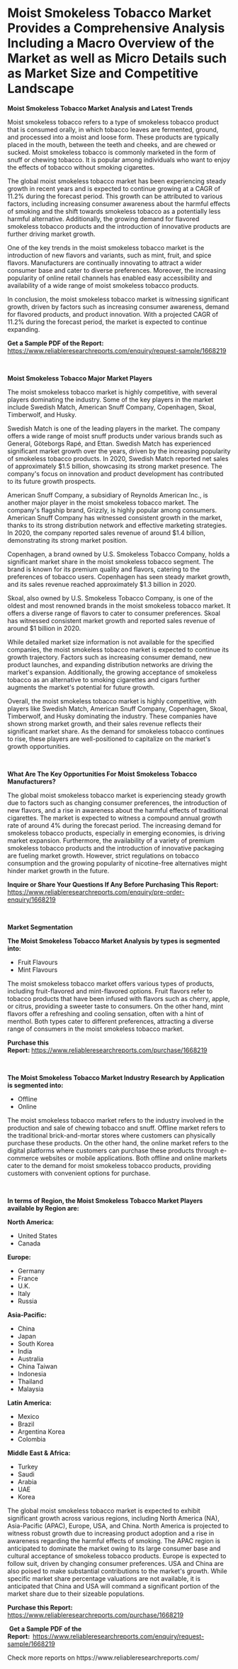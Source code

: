 <p><h1>Moist Smokeless Tobacco Market Provides a Comprehensive Analysis Including a Macro Overview of the Market as well as Micro Details such as Market Size and Competitive Landscape</h1></p><p><strong>Moist Smokeless Tobacco Market Analysis and Latest Trends</strong></p>
<p><p>Moist smokeless tobacco refers to a type of smokeless tobacco product that is consumed orally, in which tobacco leaves are fermented, ground, and processed into a moist and loose form. These products are typically placed in the mouth, between the teeth and cheeks, and are chewed or sucked. Moist smokeless tobacco is commonly marketed in the form of snuff or chewing tobacco. It is popular among individuals who want to enjoy the effects of tobacco without smoking cigarettes.</p><p>The global moist smokeless tobacco market has been experiencing steady growth in recent years and is expected to continue growing at a CAGR of 11.2% during the forecast period. This growth can be attributed to various factors, including increasing consumer awareness about the harmful effects of smoking and the shift towards smokeless tobacco as a potentially less harmful alternative. Additionally, the growing demand for flavored smokeless tobacco products and the introduction of innovative products are further driving market growth.</p><p>One of the key trends in the moist smokeless tobacco market is the introduction of new flavors and variants, such as mint, fruit, and spice flavors. Manufacturers are continually innovating to attract a wider consumer base and cater to diverse preferences. Moreover, the increasing popularity of online retail channels has enabled easy accessibility and availability of a wide range of moist smokeless tobacco products.</p><p>In conclusion, the moist smokeless tobacco market is witnessing significant growth, driven by factors such as increasing consumer awareness, demand for flavored products, and product innovation. With a projected CAGR of 11.2% during the forecast period, the market is expected to continue expanding.</p></p>
<p><strong>Get a Sample PDF of the Report:&nbsp;</strong> <a href="https://www.reliableresearchreports.com/enquiry/request-sample/1668219">https://www.reliableresearchreports.com/enquiry/request-sample/1668219</a></p>
<p>&nbsp;</p>
<p><strong>Moist Smokeless Tobacco Major Market Players</strong></p>
<p><p>The moist smokeless tobacco market is highly competitive, with several players dominating the industry. Some of the key players in the market include Swedish Match, American Snuff Company, Copenhagen, Skoal, Timberwolf, and Husky.</p><p>Swedish Match is one of the leading players in the market. The company offers a wide range of moist snuff products under various brands such as General, Göteborgs Rapé, and Ettan. Swedish Match has experienced significant market growth over the years, driven by the increasing popularity of smokeless tobacco products. In 2020, Swedish Match reported net sales of approximately $1.5 billion, showcasing its strong market presence. The company's focus on innovation and product development has contributed to its future growth prospects.</p><p>American Snuff Company, a subsidiary of Reynolds American Inc., is another major player in the moist smokeless tobacco market. The company's flagship brand, Grizzly, is highly popular among consumers. American Snuff Company has witnessed consistent growth in the market, thanks to its strong distribution network and effective marketing strategies. In 2020, the company reported sales revenue of around $1.4 billion, demonstrating its strong market position.</p><p>Copenhagen, a brand owned by U.S. Smokeless Tobacco Company, holds a significant market share in the moist smokeless tobacco segment. The brand is known for its premium quality and flavors, catering to the preferences of tobacco users. Copenhagen has seen steady market growth, and its sales revenue reached approximately $1.3 billion in 2020.</p><p>Skoal, also owned by U.S. Smokeless Tobacco Company, is one of the oldest and most renowned brands in the moist smokeless tobacco market. It offers a diverse range of flavors to cater to consumer preferences. Skoal has witnessed consistent market growth and reported sales revenue of around $1 billion in 2020.</p><p>While detailed market size information is not available for the specified companies, the moist smokeless tobacco market is expected to continue its growth trajectory. Factors such as increasing consumer demand, new product launches, and expanding distribution networks are driving the market's expansion. Additionally, the growing acceptance of smokeless tobacco as an alternative to smoking cigarettes and cigars further augments the market's potential for future growth.</p><p>Overall, the moist smokeless tobacco market is highly competitive, with players like Swedish Match, American Snuff Company, Copenhagen, Skoal, Timberwolf, and Husky dominating the industry. These companies have shown strong market growth, and their sales revenue reflects their significant market share. As the demand for smokeless tobacco continues to rise, these players are well-positioned to capitalize on the market's growth opportunities.</p></p>
<p>&nbsp;</p>
<p><strong>What Are The Key Opportunities For Moist Smokeless Tobacco Manufacturers?</strong></p>
<p><p>The global moist smokeless tobacco market is experiencing steady growth due to factors such as changing consumer preferences, the introduction of new flavors, and a rise in awareness about the harmful effects of traditional cigarettes. The market is expected to witness a compound annual growth rate of around 4% during the forecast period. The increasing demand for smokeless tobacco products, especially in emerging economies, is driving market expansion. Furthermore, the availability of a variety of premium smokeless tobacco products and the introduction of innovative packaging are fueling market growth. However, strict regulations on tobacco consumption and the growing popularity of nicotine-free alternatives might hinder market growth in the future.</p></p>
<p><strong>Inquire or Share Your Questions If Any Before Purchasing This Report:</strong> <a href="https://www.reliableresearchreports.com/enquiry/pre-order-enquiry/1668219">https://www.reliableresearchreports.com/enquiry/pre-order-enquiry/1668219</a></p>
<p>&nbsp;</p>
<p><strong>Market Segmentation</strong></p>
<p><strong>The Moist Smokeless Tobacco Market Analysis by types is segmented into:</strong></p>
<p><ul><li>Fruit Flavours</li><li>Mint Flavours</li></ul></p>
<p><p>The moist smokeless tobacco market offers various types of products, including fruit-flavored and mint-flavored options. Fruit flavors refer to tobacco products that have been infused with flavors such as cherry, apple, or citrus, providing a sweeter taste to consumers. On the other hand, mint flavors offer a refreshing and cooling sensation, often with a hint of menthol. Both types cater to different preferences, attracting a diverse range of consumers in the moist smokeless tobacco market.</p></p>
<p><strong>Purchase this Report:&nbsp;</strong><a href="https://www.reliableresearchreports.com/purchase/1668219">https://www.reliableresearchreports.com/purchase/1668219</a></p>
<p>&nbsp;</p>
<p><strong>The Moist Smokeless Tobacco Market Industry Research by Application is segmented into:</strong></p>
<p><ul><li>Offline</li><li>Online</li></ul></p>
<p><p>The moist smokeless tobacco market refers to the industry involved in the production and sale of chewing tobacco and snuff. Offline market refers to the traditional brick-and-mortar stores where customers can physically purchase these products. On the other hand, the online market refers to the digital platforms where customers can purchase these products through e-commerce websites or mobile applications. Both offline and online markets cater to the demand for moist smokeless tobacco products, providing customers with convenient options for purchase.</p></p>
<p>&nbsp;</p>
<p><strong>In terms of Region, the Moist Smokeless Tobacco Market Players available by Region are:</strong></p>
<p>
    <p> <strong> North America: </strong>
        <ul>
            <li>United States</li>
            <li>Canada</li>
        </ul>
        </p> 
    <p> <strong> Europe: </strong>
        <ul>
            <li>Germany</li>
            <li>France</li>
            <li>U.K.</li>
            <li>Italy</li>
            <li>Russia</li>
        </ul>
        </p> 
    <p> <strong> Asia-Pacific: </strong>
        <ul>
            <li>China</li>
            <li>Japan</li>
            <li>South Korea</li>
            <li>India</li>
            <li>Australia</li>
            <li>China Taiwan</li>
            <li>Indonesia</li>
            <li>Thailand</li>
            <li>Malaysia</li>
        </ul>
        </p> 
    <p> <strong> Latin America: </strong>
        <ul>
            <li>Mexico</li>
            <li>Brazil</li>
            <li>Argentina Korea</li>
            <li>Colombia</li>
        </ul>
        </p> 
    <p> <strong> Middle East & Africa: </strong>
        <ul>
            <li>Turkey</li>
            <li>Saudi</li>
            <li>Arabia</li>
            <li>UAE</li>
            <li>Korea</li>
        </ul>
    </p>
    </p>
<p><p>The global moist smokeless tobacco market is expected to exhibit significant growth across various regions, including North America (NA), Asia-Pacific (APAC), Europe, USA, and China. North America is projected to witness robust growth due to increasing product adoption and a rise in awareness regarding the harmful effects of smoking. The APAC region is anticipated to dominate the market owing to its large consumer base and cultural acceptance of smokeless tobacco products. Europe is expected to follow suit, driven by changing consumer preferences. USA and China are also poised to make substantial contributions to the market's growth. While specific market share percentage valuations are not available, it is anticipated that China and USA will command a significant portion of the market share due to their sizeable populations.</p></p>
<p><strong>Purchase this Report: </strong><a href="https://www.reliableresearchreports.com/purchase/1668219">https://www.reliableresearchreports.com/purchase/1668219</a></p>
<p>&nbsp;<strong>Get a Sample PDF of the Report:&nbsp;&nbsp;</strong><a href="https://www.reliableresearchreports.com/enquiry/request-sample/1668219">https://www.reliableresearchreports.com/enquiry/request-sample/1668219</a></p>
<p><strong></strong></p>
<p>Check more reports on https://www.reliableresearchreports.com/</p>